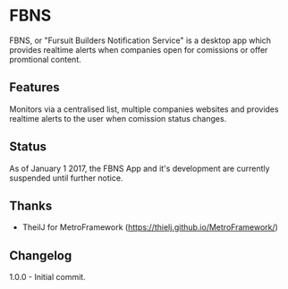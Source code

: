 FBNS
=========

FBNS, or "Fursuit Builders Notification Service" is a desktop app which provides realtime alerts when companies open for comissions or offer promtional content.

## Features

Monitors via a centralised list, multiple companies websites and provides realtime alerts to the user when comission status changes.


## Status

As of January 1 2017, the FBNS App and it's development are currently suspended until further notice.


## Thanks

* TheilJ for MetroFramework (https://thielj.github.io/MetroFramework/)


## Changelog

1.0.0 - Initial commit.